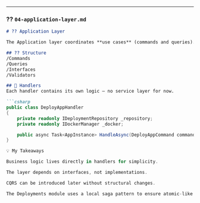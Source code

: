 ﻿
---

### ?? `04-application-layer.md`

```markdown
# ?? Application Layer

The Application layer coordinates **use cases** (commands and queries).

## ?? Structure
/Commands
/Queries
/Interfaces
/Validators

## 🧩 Handlers
Each handler contains its own logic — no service layer for now.

```csharp
public class DeployAppHandler
{
    private readonly IDeploymentRepository _repository;
    private readonly IDockerManager _docker;

    public async Task<AppInstance> HandleAsync(DeployAppCommand command) { ... }
}

💡 My Takeaways

Business logic lives directly in handlers for simplicity.

The layer depends on interfaces, not implementations.

CQRS can be introduced later without structural changes.

The Deployments module uses a local saga pattern to ensure atomic-like consistency across multiple external systems—Git, Docker, Nginx, and the database—within the modular monolith. Instead of relying on distributed events, the DeployAppHandler acts as an in-memory orchestrator that performs each deployment step sequentially and defines compensating actions to roll back previous steps if a failure occurs. Database writes are wrapped in an EF Core transaction, while side effects like cloned repos or running containers are explicitly undone on errors. This design provides reliability, prevents partial or “zombie” deployments, and lays the foundation for an eventual transition to a distributed, event-driven saga when the system evolves into microservices.